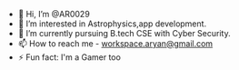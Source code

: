 - 👋 Hi, I’m @AR0029
- 👀 I’m interested in Astrophysics,app development.
- 🌱 I’m currently pursuing B.tech CSE with Cyber Security.
- 📫 How to reach me - workspace.aryan@gmail.com
- ⚡ Fun fact: I'm a Gamer too

<!---
AR0029/AR0029 is a ✨ special ✨ repository because its `README.md` (this file) appears on your GitHub profile.
You can click the Preview link to take a look at your changes.
--->
